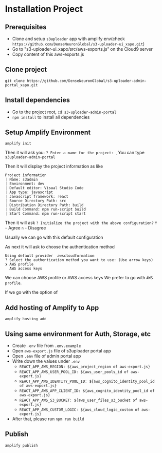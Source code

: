 # Installation Project


## Prerequisites
- Clone and setup `s3uploader` app with amplify env(check `https://github.com/DenseNeuronGlobal/s3-uploader-ui_xapo.git`)
- Go to "s3-uploader-ui_xapo/src/aws-exports.js" on the Cloud9 server
- Copy content of this aws-exports.js

## Clone project
`git clone https://github.com/DenseNeuronGlobal/s3-uploader-admin-portal_xapo.git`

## Install dependencies
- Go to the project root, `cd s3-uploader-admin-portal`
- `npm install` to install all dependencies

## Setup Amplify Environment
`amplify init`

Then it will ask you:
`? Enter a name for the project: `, You can type `s3uploader-admin-portal`

Then it will display the project information as like
```
Project information
| Name: s3admin
| Environment: dev
| Default editor: Visual Studio Code
| App type: javascript
| Javascript framework: react
| Source Directory Path: src
| Distribution Directory Path: build
| Build Command: npm run-script build
| Start Command: npm run-script start
```

Then it will ask `? Initialize the project with the above configuration?`
`Y` - Agree
`n` - Disagree

Usually we can go with this default configuration


As next it will ask to choose the authentication method
```
Using default provider  awscloudformation
? Select the authentication method you want to use: (Use arrow keys)
❯ AWS profile 
  AWS access keys 
```

We can choose AWS profile or AWS access keys
We prefer to go with `AWS profile`.

If we go with the option of 

## Add hosting of Amplify to App
`amplify hosting add`

## Using same environment for Auth, Storage, etc
- Create `.env` file from `.env.example`
- Open `aws-export.js` file of s3uploader portal app
- Open `.env` file of admin portal app
- Write down the values under `.env`
  - `REACT_APP_AWS_REGION: ${aws_project_region of aws-export.js}`
  - `REACT_APP_AWS_USER_POOL_ID: ${aws_user_pools_id of aws-export.js}`
  - `REACT_APP_AWS_IDENTITY_POOL_ID: ${aws_cognito_identity_pool_id of aws-export.js}`
  - `REACT_APP_AWS_APP_CLIENT_ID: ${aws_cognito_identity_pool_id of aws-export.js}`
  - `REACT_APP_AWS_S3_BUCKET: ${aws_user_files_s3_bucket of aws-export.js}`
  - `REACT_APP_AWS_CUSTOM_LOGIC: ${aws_cloud_logic_custom of aws-export.js}`
- After that, please run `npm run build`

## Publish
`amplify publish`
